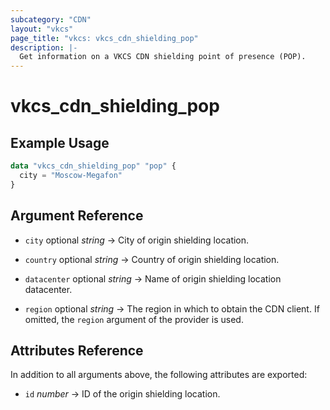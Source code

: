 ```yaml
---
subcategory: "CDN"
layout: "vkcs"
page_title: "vkcs: vkcs_cdn_shielding_pop"
description: |-
  Get information on a VKCS CDN shielding point of presence (POP).
---
```


# vkcs_cdn_shielding_pop



## Example Usage

```terraform
data "vkcs_cdn_shielding_pop" "pop" {
  city = "Moscow-Megafon"
}
```

## Argument Reference
- `city` optional *string* &rarr;  City of origin shielding location.

- `country` optional *string* &rarr;  Country of origin shielding location.

- `datacenter` optional *string* &rarr;  Name of origin shielding location datacenter.

- `region` optional *string* &rarr;  The region in which to obtain the CDN client. If omitted, the `region` argument of the provider is used.


## Attributes Reference
In addition to all arguments above, the following attributes are exported:
- `id` *number* &rarr;  ID of the origin shielding location.


